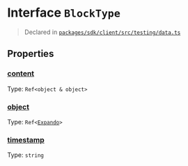 # Interface `BlockType`
> Declared in [`packages/sdk/client/src/testing/data.ts`]()


## Properties
### [content](https://github.com/dxos/dxos/blob/4d6eae504/packages/sdk/client/src/testing/data.ts#L33)
Type: <code>Ref&lt;object & object&gt;</code>



### [object](https://github.com/dxos/dxos/blob/4d6eae504/packages/sdk/client/src/testing/data.ts#L34)
Type: <code>Ref&lt;[Expando](/api/@dxos/client/interfaces/Expando)&gt;</code>



### [timestamp](https://github.com/dxos/dxos/blob/4d6eae504/packages/sdk/client/src/testing/data.ts#L32)
Type: <code>string</code>



    